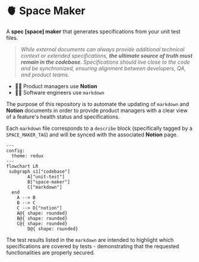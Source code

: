 # 🫀 Space Maker

A **spec [space] maker** that generates specifications from your unit test files.

> _While external documents can always provide additional technical context or extended specifications, **the ultimate source of truth must remain in the codebase**. Specifications should live close to the code and be synchronized, ensuring alignment between developers, QA, and product teams._

- 👩‍💼 Product managers use **Notion**
- 👨‍💻 Software engineers use `markdown`

The purpose of this repository is to automate the updating of `markdown` and **Notion** documents in order to provide product managers with a clear view of a feature's health status and specifications.

Each `markdown` file corresponds to a `describe` block (specifically tagged by a `SPACE_MAKER_TAG`) and will be synced with the associated **Notion** page.

```mermaid
---
config:
  theme: redux
---
flowchart LR
 subgraph s1["codebase"]
        A["unit-test"]
        B["space-maker"]
        C["markdown"]
  end
    A --> B
    B --> C
    C --> D["notion"]
    A@{ shape: rounded}
    B@{ shape: rounded}
    C@{ shape: rounded}
		D@{ shape: rounded}
```

The test results listed in the `markdown` are intended to highlight which specifications are covered by tests - demonstrating that the requested functionalities are properly secured.
